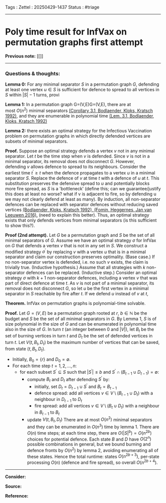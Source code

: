 Tags :
Zettel :  20250429-1437
Status : #triage 

-----

# Poly time result for InfVax on permutation graphs first attempt

**Previous note:** [[]]

-----

### Questions & thoughts:

**Lemma 0:** For any minimal separator $S$ in a permutation graph $G$, defending at least one vertex $u\in S$ is sufficient for defence to spread to all vertices in $S$ within $|S|-1$ turns, provi


**Lemma 1:** In a permutation graph G=(V,E)G=(V,E), there are at most $O(n^2)$ minimal separators [(Corollary 3.1, Bodlaender, Kloks, Kratsch 1992)](https://research.tue.nl/files/4297898/390171.pdf), and they are enumerable in polynomial time [(Lem. 3.1, Bodlaender, Kloks, Kratsch 1992)](https://research.tue.nl/files/4297898/390171.pdf)


**Lemma 2:** there exists an optimal strategy for the Infectious Vaccination problem on permutation graphs in which directly defended vertices are subsets of minimal separators.

**Proof.**  Suppose an optimal strategy defends a vertex $v$ not in any minimal separator. Let $t$ be the time step when $v$ is defended. Since $v$ is not in a minimal separator, its removal does not disconnect $G$. However, defending $v$ allows defence to spread to its neighbours. Consider the earliest time $t^\prime\geq t$ when the defence propagates to a vertex $u$ in a minimal separator $S$. Replace the defence of $v$ at time $t$ with a defence of $u$ at $t$. This substitution preserves the defensive spread to $u$ and potentially blocks more fire spread, as $S$ is a 'bottleneck' (define this; can we guarantee/justify this does at least no worse? what if v is adjacent to fire, so by defending u we may not clearly defend at least as many). By induction, all non-separator defences can be replaced with separator defences without reducing saved vertices [(Bodlaender, Kloks, Kratsch 1992), ](https://research.tue.nl/files/4297898/390171.pdf)[(Fomin, Heggernes, Jan van Leeuwen 2016).](https://www.sciencedirect.com/science/article/pii/S0304397515010853) (need to explain this better). Thus, an optimal strategy exists that only defends vertices from minimal separators (is this sufficient to show this?).

**Proof (2nd attempt).** Let $G$ be a permutation graph and $S$ be the set of all minimal separators of $G$. Assume we have an optimal strategy $\sigma$ for InfVax on $G$ that defends a vertex $v$ that is not in any set in $S$. We construct a modified strategy $\sigma^\prime$ by replacing $v$ with a vertex $u$ that is in a minimal separator and claim our construction preserves optimality.
(Base case.) If no non-separator vertex is defended, i.e. no such $v$ exists, the claim is trivially true.
(Inductive hypothesis.) Assume that all strategies with $k$ non-separator defences can be replaced.
(Inductive step.) Consider an optimal strategy $\sigma$ with $k+1$ non-separator defences, including a vertex $v$ that was part of direct defence at time $t$. As $v$ is not part of a minimal separator, its removal does not disconnect $G$, so let $u$ be the first vertex in a minimal separator in $S$ reachable by fire after $t$. If we defend $u$ instead of $v$ at $t$, 


**Theorem.** InfVax on permutation graphs is polynomial-time solvable.

**Proof.** Let $G=(V, E)$ be a permutation graph rooted at $r$, $b\in\mathbb{N}$ be the budget and $S$ be the set of all minimal separators in $G$. By Lemma 1, $S$ is of size polynomial in the size of $G$ and can be enumerated in polynomial time also in the size of $G$. In turn $t$ (an integer between 0 and $|V|$), let $B_t$ be the set of burning vertices in turn $t$ and $D_t$ be the set of defended vertices in turn $t$. Let $V(t, B_t, D_t)$ be the maximum number of vertices that can be saved, from state $(t, B_t, D_t)$.
 - Initially, $B_0=\{r\}$ and $D_0=\emptyset$.
 - For each time step $t=1, 2, \dots, n$:
	 - for each subset $S^\prime\subseteq S$ such that $|S^\prime|\leq b$ and $S^\prime\cap(B_{t-1}\cup D_{t-1})=\emptyset$:
		 - compute $B_t$ and $D_t$ after defending $S^\prime$ by:
			 - initially, set $D_t=D_{t-1}\cup S^\prime$ and $B_t=B_{t-1}$
			 - defence spread: add all vertices $v\in V\setminus (B_{t-1}\cup D_t)$ with a neighbour in $D_{t-1}$ to $D_t$ 
			 - fire spread: add all vertices $v\in V\setminus (B_t\cup D_t)$ with a neighbour in $B_{t-1}$ to $B_t$
		 - update $V(t, B_t, D_t)$
 There are at most $O(n^2)$ minimal separators and they can be enumerated in $O(n^3)$ time by lemma 1. There are $O(n)$ time steps; at each time step, there are $O(|S|^b)=O(n^{2b})$ choices for potential defence. Each state $B$ and $D$ have $O(2^n)$ possible combinations in general, but we bound burning and defence fronts by $O(n^2)$ by lemma 2, avoiding enumerating all of these states. Hence the total runtime: states $O(n^{2b+3})$, per-state processing $O(n)$ (defence and fire spread), so overall $O(n^{2b+4})$.

-----
 
**Consider:**


**Source:** 


**Reference:** 
